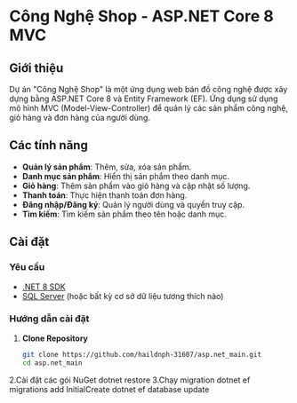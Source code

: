 # Công Nghệ Shop - ASP.NET Core 8 MVC

## Giới thiệu

Dự án "Công Nghệ Shop" là một ứng dụng web bán đồ công nghệ được xây dựng bằng ASP.NET Core 8 và Entity Framework (EF). Ứng dụng sử dụng mô hình MVC (Model-View-Controller) để quản lý các sản phẩm công nghệ, giỏ hàng và đơn hàng của người dùng.

## Các tính năng

- **Quản lý sản phẩm**: Thêm, sửa, xóa sản phẩm.
- **Danh mục sản phẩm**: Hiển thị sản phẩm theo danh mục.
- **Giỏ hàng**: Thêm sản phẩm vào giỏ hàng và cập nhật số lượng.
- **Thanh toán**: Thực hiện thanh toán đơn hàng.
- **Đăng nhập/Đăng ký**: Quản lý người dùng và quyền truy cập.
- **Tìm kiếm**: Tìm kiếm sản phẩm theo tên hoặc danh mục.

## Cài đặt

### Yêu cầu

- [.NET 8 SDK](https://dotnet.microsoft.com/download/dotnet/8.0)
- [SQL Server](https://www.microsoft.com/en-us/sql-server/sql-server-downloads) (hoặc bất kỳ cơ sở dữ liệu tương thích nào)

### Hướng dẫn cài đặt

1. **Clone Repository**

   ```bash
   git clone https://github.com/haildnph-31607/asp.net_main.git
   cd asp.net_main
2.Cài đặt các gói NuGet
dotnet restore
3.Chạy migration
dotnet ef migrations add InitialCreate
dotnet ef database update
